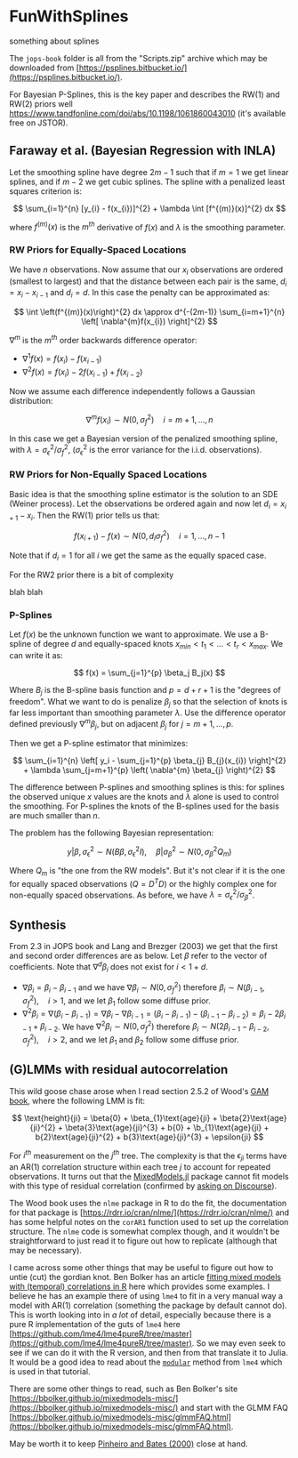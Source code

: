 # FunWithSplines
something about splines

The `jops-book` folder is all from the "Scripts.zip" archive which may be downloaded from [https://psplines.bitbucket.io/](https://psplines.bitbucket.io/).

For Bayesian P-Splines, this is the key paper and describes the RW(1) and RW(2) priors well https://www.tandfonline.com/doi/abs/10.1198/1061860043010 (it's available free on JSTOR).

## Faraway et al. (Bayesian Regression with INLA)

Let the smoothing spline have degree $2m-1$ such that if $m=1$ we get linear splines, and if $m-2$ we get cubic splines. The spline with a penalized least squares criterion is:

$$
\sum_{i=1}^{n} [y_{i} - f(x_{i})]^{2} + \lambda \int [f^{(m)}(x)]^{2} dx
$$

where $f^{(m)}(x)$ is the $m^{th}$ derivative of $f(x)$ and $\lambda$ is the smoothing parameter.

### RW Priors for Equally-Spaced Locations

We have $n$ observations. Now assume that our $x_{i}$ observations are ordered (smallest to largest) and that the distance between each pair is the same, $d_i = x_i - x_{i-1}$ and $d_i = d$. In this case the penalty can be approximated as:

$$
\int \left(f^{(m)}(x)\right)^{2} dx \approx d^{-(2m-1)} \sum_{i=m+1}^{n}  \left[ \nabla^{m}f(x_{i}) \right]^{2}
$$

$\nabla^{m}$ is the $m^{th}$ order backwards difference operator:

  * $\nabla^{1}f(x) = f(x_i) - f(x_{i-1})$
  * $\nabla^{2}f(x) = f(x_i) - 2f(x_{i-1}) + f(x_{i-2})$

Now we assume each difference independently follows a Gaussian distribution:

$$
\nabla^{m}f(x_{i}) \sim N(0, \sigma^{2}_{f}) \quad i = m+1, \ldots, n
$$

In this case we get a Bayesian version of the penalized smoothing spline, with $\lambda=\sigma^{2}_{\epsilon} / \sigma^{2}_{f}$, ($\sigma^{2}_{\epsilon}$ is the error variance for the i.i.d. observations).

### RW Priors for Non-Equally Spaced Locations

Basic idea is that the smoothing spline estimator is the solution to an SDE (Weiner process). Let the observations be ordered again and now let $d_i = x_{i+1} - x_i$. Then the RW(1) prior tells us that:

$$
f(x_{i+1}) - f(x) \sim N(0, d_{i} \sigma^{2}_{f}) \quad i=1, \ldots, n-1
$$

Note that if $d_{i} = 1$ for all $i$ we get the same as the equally spaced case.

For the RW2 prior there is a bit of complexity  

blah blah

### P-Splines

Let $f(x)$ be the unknown function we want to approximate. We use a B-spline of degree $d$ and equally-spaced knots $x_{min} < t_1 < \ldots < t_r < x_{max}$. We can write it as:

$$
f(x) = \sum_{j=1}^{p} \beta_j B_j(x)
$$

Where $B_j$ is the B-spline basis function and $p=d+r+1$ is the "degrees of freedom". What we want to do is penalize $\beta_j$ so that the selection of knots is far less important than smoothing parameter $\lambda$. Use the difference operator defined previously $\nabla^{m}\beta_j$, but on adjacent $\beta_j$ for $j=m+1,\ldots,p$.

Then we get a P-spline estimator that minimizes:

$$
\sum_{i=1}^{n} \left[ y_i - \sum_{j=1}^{p} \beta_{j} B_{j}(x_{i}) \right]^{2} + \lambda \sum_{j=m+1}^{p} \left( \nabla^{m} \beta_{j} \right)^{2}
$$

The difference between P-splines and smoothing splines is this: for splines the observed unique $x$ values are the knots and $\lambda$ alone is used to control the smoothing. For P-splines the knots of the B-splines used for the basis are much smaller than $n$.

The problem has the following Bayesian representation:

$$
y | \beta, \sigma_{\epsilon}^{2} \sim N(B\beta, \sigma_{\epsilon}^{2}I), \quad \beta | \sigma_{\beta}^{2}  \sim N \left( 0, \sigma^{2}_{\beta} Q_{m} \right)
$$

Where $Q_{m}$ is "the one from the RW models". But it's not clear if it is the one for equally spaced observations ($Q=D^{T}D$) or the highly complex one for non-equally spaced observations. As before, we have $\lambda = \sigma^{2}_{\epsilon} / \sigma^{2}_{\beta}$.

## Synthesis

From 2.3 in JOPS book and Lang and Brezger (2003) we get that the first and second order differences are as below. Let $\beta$ refer to the vector of coefficients. Note that $\nabla^{d}\beta_i$ does not exist for $i < 1+d$.

  * $\nabla \beta_i = \beta_i - \beta_{i-1}$ and we have $\nabla \beta_i \sim N(0,\sigma_{f}^{2})$ therefore $\beta_i \sim N(\beta_{i-1},\sigma_{f}^{2}), \quad i>1$, and we let $\beta_1$ follow some diffuse prior.
  * $\nabla^{2}\beta_i = \nabla(\beta_i - \beta_{i-1}) = \nabla \beta_i - \nabla \beta_{i-1} = (\beta_i - \beta_{i-1}) - (\beta_{i-1} - \beta_{i-2}) = \beta_i - 2\beta_{i-1} + \beta_{i-2}$. We have $\nabla^{2}\beta_i \sim N(0,\sigma_{f}^{2})$ therefore $\beta_i \sim N(2\beta_{i-1}-\beta_{i-2},\sigma_{f}^{2}), \quad i>2$, and we let $\beta_1$ and $\beta_2$ follow some diffuse prior.

## (G)LMMs with residual autocorrelation

This wild goose chase arose when I read section 2.5.2 of Wood's [GAM book](https://www.maths.ed.ac.uk/~swood34/igam/index.html), where the following LMM is fit:

$$
\text{height}{ji} = \beta{0} + \beta_{1}\text{age}{ji} + \beta{2}\text{age}{ji}^{2} + \beta{3}\text{age}{ji}^{3} + b{0} + \b_{1}\text{age}{ji} + b{2}\text{age}{ji}^{2} + b{3}\text{age}{ji}^{3} + \epsilon{ji}
$$

For $i^{th}$ measurement on the $j^{th}$ tree. The complexity is that the $\epsilon_{ji}$ terms have an AR(1) correlation structure within each tree $j$ to account for repeated observations. It turns out that the [MixedModels.jl](https://github.com/JuliaStats/MixedModels.jl) package cannot fit models with this type of residual correlation (confirmed by [asking on Discourse](https://discourse.julialang.org/t/ar-1-correlation-structure-on-errors-with-mixedmodels-jl/128066/5)).

The Wood book uses the `nlme` package in R to do the fit, the documentation for that package is [https://rdrr.io/cran/nlme/](https://rdrr.io/cran/nlme/) and has some helpful notes on the `corAR1` function used to set up the correlation structure. The `nlme` code is somewhat complex though, and it wouldn't be straightforward to just read it to figure out how to replicate (although that may be necessary).

I came across some other things that may be useful to figure out how to untie (cut) the gordian knot. Ben Bolker has an article [fitting mixed models with (temporal) correlations in R](https://bbolker.github.io/mixedmodels-misc/notes/corr_braindump.html) here which provides some examples. I believe he has an example there of using `lme4` to fit in a very manual way a model with AR(1) correlation (something the package by default cannot do). This is worth looking into in *a lot* of detail, especially because there is a pure R implementation of the guts of `lme4` here [https://github.com/lme4/lme4pureR/tree/master](https://github.com/lme4/lme4pureR/tree/master). So we may even seek to see if we can do it with the R version, and then from that translate it to Julia. It would be a good idea to read about the [`modular`](https://rdrr.io/github/lme4/lme4/man/modular.html) method from `lme4` which is used in that tutorial.

There are some other things to read, such as Ben Bolker's site [https://bbolker.github.io/mixedmodels-misc/](https://bbolker.github.io/mixedmodels-misc/) and start with the GLMM FAQ [https://bbolker.github.io/mixedmodels-misc/glmmFAQ.html](https://bbolker.github.io/mixedmodels-misc/glmmFAQ.html).

May be worth it to keep [Pinheiro and Bates (2000)](https://link.springer.com/book/10.1007/b98882) close at hand.
